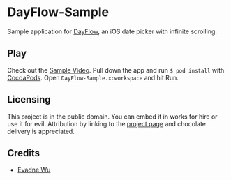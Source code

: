 # DayFlow-Sample

Sample application for [DayFlow](https://github.com/evadne/DayFlow), an iOS date picker with infinite scrolling.

## Play

Check out the [Sample Video](http://vimeo.com/evadne/dayflow-debut). Pull down the app and run `$ pod install` with [CocoaPods](http://cocoapods.org/). Open `DayFlow-Sample.xcworkspace` and hit Run.

## Licensing

This project is in the public domain.  You can embed it in works for hire or use it for evil.  Attribution by linking to the [project page](https://github.com/evadne/DayFlow) and chocolate delivery is appreciated.

## Credits

*	[Evadne Wu](http://radi.ws)
